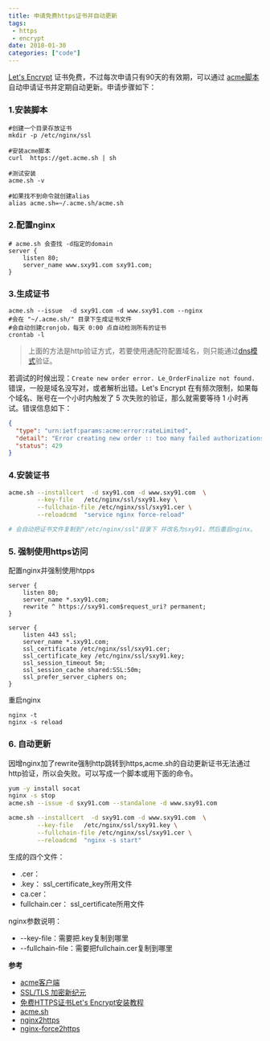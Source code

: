 ```yaml
---
title: 申请免费https证书并自动更新 
tags: 
 - https
 - encrypt
date: 2018-01-30
categories: ["code"]
---
```


 [Let's Encrypt](https://letsencrypt.org/) 证书免费，不过每次申请只有90天的有效期，可以通过
 [acme脚本](https://github.com/Neilpang/acme.sh/wiki/Options-and-Params)自动申请证书并定期自动更新。申请步骤如下：


### 1.安装脚本

```shell
#创建一个目录存放证书
mkdir -p /etc/nginx/ssl

#安装acme脚本
curl  https://get.acme.sh | sh

#测试安装
acme.sh -v

#如果找不到命令就创建alias
alias acme.sh=~/.acme.sh/acme.sh
```

### 2.配置nginx

```nginx
# acme.sh 会查找 -d指定的domain
server {
    listen 80;
    server_name www.sxy91.com sxy91.com;
}
```

### 3.生成证书

```shell
acme.sh --issue  -d sxy91.com -d www.sxy91.com --nginx
#会在 "~/.acme.sh/" 目录下生成证书文件
#会自动创建cronjob，每天 0:00 点自动检测所有的证书
crontab -l
```

> 上面的方法是http验证方式，若要使用通配符配置域名，则只能通过[dns模式](https://github.com/Neilpang/acme.sh/wiki/%E8%AF%B4%E6%98%8E)验证。

若调试的时候出现：`Create new order error. Le_OrderFinalize not found. `错误，一般是域名没写对，或者解析出错。Let's Encrypt 在有频次限制，如果每个域名、账号在一个小时内触发了 5 次失败的验证，那么就需要等待 1 小时再试。错误信息如下：
```json
{
  "type": "urn:ietf:params:acme:error:rateLimited",
  "detail": "Error creating new order :: too many failed authorizations recently: see https://letsencrypt.org/docs/rate-limits/",
  "status": 429
}
````

### 4.安装证书

```bash
acme.sh --installcert  -d sxy91.com -d www.sxy91.com  \
        --key-file   /etc/nginx/ssl/sxy91.key \
        --fullchain-file /etc/nginx/ssl/sxy91.cer \
        --reloadcmd  "service nginx force-reload"

# 会自动把证书文件复制到"/etc/nginx/ssl"目录下 并改名为sxy91，然后重启nginx。
```

### 5. 强制使用https访问

配置nginx并强制使用htpps  
```nginx
server {
    listen 80;
    server_name *.sxy91.com;
    rewrite ^ https://sxy91.com$request_uri? permanent;
}

server {
	listen 443 ssl;
	server_name *.sxy91.com;
	ssl_certificate /etc/nginx/ssl/sxy91.cer;
	ssl_certificate_key /etc/nginx/ssl/sxy91.key;
	ssl_session_timeout 5m;
	ssl_session_cache shared:SSL:50m;
	ssl_prefer_server_ciphers on;
}
```

重启nginx  
```shell
nginx -t
nginx -s reload
```

### 6. 自动更新

因增nginx加了rewrite强制http跳转到https,acme.sh的自动更新证书无法通过http验证，所以会失败。可以写成一个脚本或用下面的命令。

```bash
yum -y install socat
nginx -s stop
acme.sh --issue -d sxy91.com --standalone -d www.sxy91.com

acme.sh --installcert  -d sxy91.com -d www.sxy91.com  \
        --key-file   /etc/nginx/ssl/sxy91.key \
        --fullchain-file /etc/nginx/ssl/sxy91.cer \
        --reloadcmd  "nginx -s start"
```



生成的四个文件：
 - <domain>.cer： 
 - <domain>.key：  ssl_certificate_key所用文件
 - ca.cer：  
 - fullchain.cer： ssl_certificate所用文件 

nginx参数说明：
- --key-file：需要把<domain>.key复制到哪里
- --fullchain-file：需要把fullchain.cer复制到哪里


**参考**  

- [acme客户端](https://letsencrypt.org/docs/client-options/)
- [SSL/TLS 加密新纪元](https://linux.cn/article-6565-1.html)
- [免费HTTPS证书Let's Encrypt安装教程](https://foofish.net/https-free-for-lets-encrypt.html)
- [acme.sh](https://github.com/Neilpang/acme.sh/wiki/%E8%AF%B4%E6%98%8E)
- [nginx2https](https://tecadmin.net/nginx-force-redirect-to-https-with-www/)
- [nginx-force2https](https://serverfault.com/questions/250476/how-to-force-or-redirect-to-ssl-in-nginx)

